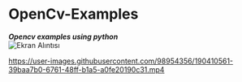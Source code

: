 # OpenCv-Examples
***Opencv examples using python***  
![Ekran Alıntısı](https://user-images.githubusercontent.com/98954356/186373184-bfaeb6a4-f47f-43ac-b5bf-c727302fc33c.PNG)

https://user-images.githubusercontent.com/98954356/190410561-39baa7b0-6761-48ff-b1a5-a0fe20190c31.mp4
